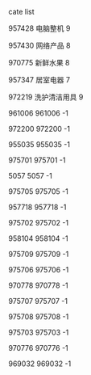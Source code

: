 cate list

957428 电脑整机 9

957430 网络产品 8

970775 新鲜水果 8

957347 居室电器 7

972219 洗护清洁用具 9

961006 961006 -1

972200 972200 -1

955035 955035 -1

975701 975701 -1

5057 5057 -1

975705 975705 -1

957718 957718 -1

975702 975702 -1

958104 958104 -1

975709 975709 -1

975706 975706 -1

970778 970778 -1

975707 975707 -1

975708 975708 -1

975703 975703 -1

970776 970776 -1

969032 969032 -1

